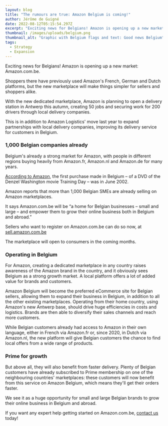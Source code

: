 ```yaml
---
layout: blog
title: "The rumours are true: Amazon Belgium is coming!"
author: Jérôme de Guigné
date: 2022-08-12T05:15:54.297Z
excerpt: "Exciting news for Belgians! Amazon is opening up a new market: Amazon.com.be"
thumbnail: /images/uploads/belgium.png
thumbnail_alt: "Graphic with Belgium flags and text: Good news Belgium"
tags:
  - Strategy
  - Expansion
---
```

<!--StartFragment-->

Exciting news for Belgians! Amazon is opening up a new market: Amazon.com.be.

Shoppers there have previously used Amazon's French, German and Dutch platforms, but the new marketplace will make things simpler for sellers and shoppers alike.

With the new dedicated marketplace, Amazon is planning to open a delivery station in Antwerp this autumn, creating 50 jobs and securing work for 200 drivers through local delivery companies.

This is in addition to Amazon Logistics' move last year to expand partnerships with local delivery companies, improving its delivery service for customers in Belgium.



### 1,000 Belgian companies already

Belgium's already a strong market for Amazon, with people in different regions buying heavily from Amazon.fr, Amazon.nl and Amazon.de for many years.

[According to Amazon](https://www.aboutamazon.eu/news/job-creation-and-investment/amazon-announces-plans-to-launch-amazon-com-be-in-the-coming-months?_amp=true), the first purchase made in Belgium – of a DVD of the Denzel Washington movie Training Day – was in June 2002.

Amazon reports that more than 1,000 Belgian SMEs are already selling on Amazon marketplaces.

It says Amazon.com.be will be “a home for Belgian businesses – small and large – and empower them to grow their online business both in Belgium and abroad.”

Sellers who want to register on Amazon.com.be can do so now, at [sell.amazon.com.be](http://sell.amazon.com.be/)

The marketplace will open to consumers in the coming months.



### Operating in Belgium

For Amazon, creating a dedicated marketplace in any country raises awareness of the Amazon brand in the country, and it obviously sees Belgium as a strong growth market. A local platform offers a lot of added value for brands and customers.

Amazon Belgium will become the preferred eCommerce site for Belgian sellers, allowing them to expand their business in Belgium, in addition to all the other existing marketplaces. Operating from their home country, using Amazon's new Antwerp base, should drive huge efficiencies in costs and logistics. Brands are then able to diversify their sales channels and reach more customers.

While Belgian customers already had access to Amazon in their own language, either in French via Amazon.fr or, since 2020, in Dutch via Amazon.nl, the new platform will give Belgian customers the chance to find local offers from a wide range of products.



### Prime for growth

But above all, they will also benefit from faster delivery. Plenty of Belgian customers have already subscribed to Prime membership on one of the neighbouring countries' marketplaces: these customers will now benefit from this service on Amazon Belgium, which means they'll get their orders faster.

We see it as a huge opportunity for small and large Belgian brands to grow their online business in Belgium and abroad.

If you want any expert help getting started on Amazon.com.be, [contact us](http://e-comas.com/contact.html) today!



<!--EndFragment-->